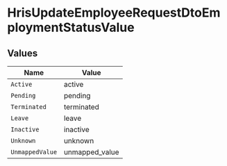 # HrisUpdateEmployeeRequestDtoEmploymentStatusValue


## Values

| Name            | Value           |
| --------------- | --------------- |
| `Active`        | active          |
| `Pending`       | pending         |
| `Terminated`    | terminated      |
| `Leave`         | leave           |
| `Inactive`      | inactive        |
| `Unknown`       | unknown         |
| `UnmappedValue` | unmapped_value  |